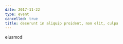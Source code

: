 ```yaml
---
date: 2017-11-22
type: event
cancelled: true
title: deserunt in aliquip proident, non elit, culpa
---
```

eiusmod
